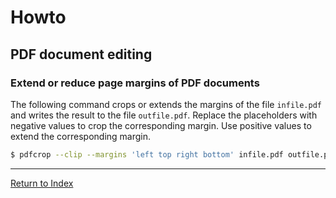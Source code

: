 # Howto

## PDF document editing

### Extend or reduce page margins of PDF documents

The following command crops or extends the margins of the file `infile.pdf` and writes the result to the file `outfile.pdf`. Replace the placeholders with negative values to crop the corresponding margin. Use positive values to extend the corresponding margin.

```bash
$ pdfcrop --clip --margins 'left top right bottom' infile.pdf outfile.pdf
```

---
[Return to Index](../README.md)
